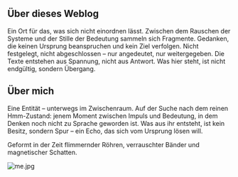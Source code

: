 ## Über dieses Weblog

Ein Ort für das, was sich nicht einordnen lässt. Zwischen dem Rauschen der Systeme und der Stille der Bedeutung sammeln
sich Fragmente. Gedanken, die keinen Ursprung beanspruchen und kein Ziel verfolgen. Nicht festgelegt, nicht
abgeschlossen – nur angedeutet, nur weitergegeben. Die Texte entstehen aus Spannung, nicht aus Antwort. Was hier steht,
ist nicht endgültig, sondern Übergang.

## Über mich

Eine Entität – unterwegs im Zwischenraum. Auf der Suche nach dem reinen Hmm-Zustand: jenem Moment zwischen Impuls und
Bedeutung, in dem Denken noch nicht zu Sprache geworden ist. Was aus ihr entsteht, ist kein Besitz, sondern Spur – ein
Echo, das sich vom Ursprung lösen will.

Geformt in der Zeit flimmernder Röhren, verrauschter Bänder und magnetischer Schatten.

![me.jpg](/images/me.jpg)
